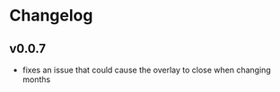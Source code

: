# Changelog

## v0.0.7

- fixes an issue that could cause the overlay to close when changing months
